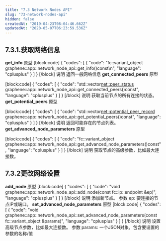 ```yaml
---
title: "7.3 Network Nodes API"
slug: "73-network-nodes-api"
hidden: false
createdAt: "2019-04-23T08:04:46.662Z"
updatedAt: "2020-05-07T06:23:59.536Z"
---
```

## 7.3.1.获取网络信息 
**get_info** 
原型
[block:code]
{
  "codes": [
    {
      "code": "fc::variant_object graphene::app::network_node_api::get_info()const\n",
      "language": "cplusplus"
    }
  ]
}
[/block]
说明
返回一般网络信息
**get_connected_peers**
原型

[block:code]
{
  "codes": [
    {
      "code": "std::vector<net::peer_status> graphene::app::network_node_api::get_connected_peers()const",
      "language": "cplusplus"
    }
  ]
}
[/block]
说明
获取当前节点的所有连接的状态。
**get_potential_peers**
原型

[block:code]
{
  "codes": [
    {
      "code": "std::vector<net::potential_peer_record> graphene::app::network_node_api::get_potential_peers()const",
      "language": "cplusplus"
    }
  ]
}
[/block]
说明
返回可能存在的节点列表。
**get_advanced_node_parameters**
原型

[block:code]
{
  "codes": [
    {
      "code": "fc::variant_object graphene::app::network_node_api::get_advanced_node_parameters()const",
      "language": "cplusplus"
    }
  ]
}
[/block]
说明
获取节点的高级参数，比如最大连接数。
## 7.3.2更改网络设置
**add_node**
原型
[block:code]
{
  "codes": [
    {
      "code": "void graphene::app::network_node_api::add_node(const fc::ip::endpoint &ep)",
      "language": "cplusplus"
    }
  ]
}
[/block]
说明
添加新节点。
参数
ep: 要连接的节点IP或端口。
**set_advanced_node_parameters**
原型
[block:code]
{
  "codes": [
    {
      "code": "void graphene::app::network_node_api::set_advanced_node_parameters(const fc::variant_object &params)",
      "language": "cplusplus"
    }
  ]
}
[/block]
说明
设置高级节点参数，比如最大连接数。
参数
params: 一个JSON对象，包含要设置的参数的名称/值